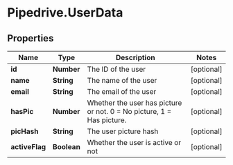 # Pipedrive.UserData

## Properties

Name | Type | Description | Notes
------------ | ------------- | ------------- | -------------
**id** | **Number** | The ID of the user | [optional] 
**name** | **String** | The name of the user | [optional] 
**email** | **String** | The email of the user | [optional] 
**hasPic** | **Number** | Whether the user has picture or not. 0 &#x3D; No picture, 1 &#x3D; Has picture. | [optional] 
**picHash** | **String** | The user picture hash | [optional] 
**activeFlag** | **Boolean** | Whether the user is active or not | [optional] 


